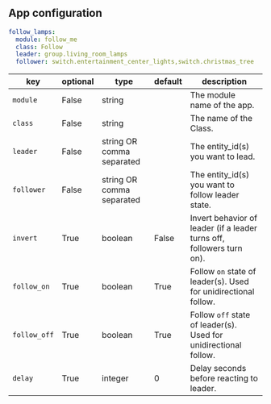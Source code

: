 ## App configuration

```yaml
follow_lamps:
  module: follow_me
  class: Follow
  leader: group.living_room_lamps
  follower: switch.entertainment_center_lights,switch.christmas_tree
```

key | optional | type | default | description
-- | -- | -- | -- | --
`module` | False | string | | The module name of the app.
`class` | False | string | | The name of the Class.
`leader` | False | string OR comma separated | | The entity_id(s) you want to lead.
`follower` | False | string OR comma separated | | The entity_id(s) you want to follow leader state.
`invert` | True | boolean | False | Invert behavior of leader (if a leader turns off, followers turn on).
`follow_on` | True | boolean | True | Follow `on` state of leader(s). Used for unidirectional follow.
`follow_off` | True | boolean | True | Follow `off` state of leader(s). Used for unidirectional follow.
`delay` | True | integer | 0 | Delay seconds before reacting to leader.
